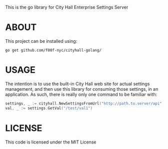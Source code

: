 This is the go library for City Hall Enterprise Settings Server

# ABOUT

 This project can be installed using:

```
go get github.com/f00f-nyc/cityhall-golang/
````

# USAGE

 The intention is to use the built-in City Hall web site for actual
 settings management, and then use this library for consuming those
 settings, in an application.  As such, there is really only one
 command to be familiar with:

```go
settings, _ := cityhall.NewSettingsFromUrl("http://path.to.server/api")
val, _ := settings.GetVal("/test/val1")
```

# LICENSE

This code is licensed under the MIT License

